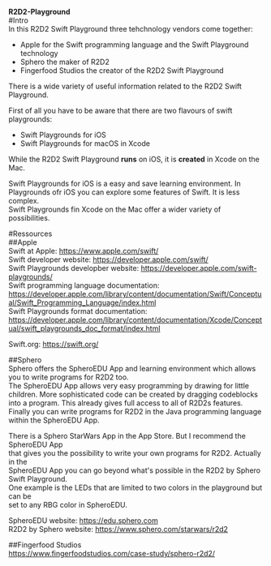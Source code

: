 __R2D2-Playground__  
#Intro  
In this R2D2 Swift Playground three tehchnology vendors come together:
- Apple for the Swift programming language and the Swift Playground technology
- Sphero the maker of R2D2
- Fingerfood Studios the creator of the R2D2 Swift Playground

There is a wide variety of useful information related to the R2D2 Swift Playground.

First of all you have to be aware that there are two flavours of swift playgrounds:
- Swift Playgrounds for iOS
- Swift Playgrounds for macOS in Xcode

While the R2D2 Swift Playground __runs__ on iOS, it is __created__ in Xcode on the Mac.

Swift Playgrounds for iOS is a easy and save learning environment. In Playgrounds ofr iOS 
you can explore some features of Swift. It is less complex.  
Swift Playgrounds fin Xcode on the Mac offer a wider variety of possibilities.  

#Ressources  
##Apple  
Swift at Apple: https://www.apple.com/swift/  
Swift developer website: https://developer.apple.com/swift/  
Swift Playgrounds developber website: https://developer.apple.com/swift-playgrounds/  
Swift programming language documentation: https://developer.apple.com/library/content/documentation/Swift/Conceptual/Swift_Programming_Language/index.html  
Swift Playgrounds format documentation: https://developer.apple.com/library/content/documentation/Xcode/Conceptual/swift_playgrounds_doc_format/index.html  

Swift.org: https://swift.org/

##Sphero  
Sphero offers the SpheroEDU App and learning environment which allows you to 
write programs for R2D2 too.  
The SpheroEDU App allows very easy programming by drawing for little children. 
More sophisticated code can be created by dragging codeblocks into a program. 
This already gives full access to all of R2D2s features. Finally you can write 
programs for R2D2 in the Java programming language within the SpheroEDU App.  

There is a Sphero StarWars App in the App Store. But I recommend the SpheroEDU App  
that gives you the possibility to write your own programs for R2D2. Actually in the  
SpheroEDU App you can go beyond what's possible in the R2D2 by Sphero Swift Playground.  
One example is the LEDs that are limited to two colors in the playground but can be  
set to any RBG color in SpheroEDU.  

SpheroEDU website: https://edu.sphero.com  
R2D2 by Sphero website: https://www.sphero.com/starwars/r2d2  
  
##Fingerfood Studios  
https://www.fingerfoodstudios.com/case-study/sphero-r2d2/  